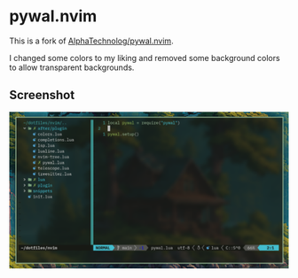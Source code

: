 # pywal.nvim

This is a fork of [AlphaTechnolog/pywal.nvim](https://github.com/AlphaTechnolog/pywal.nvim).

I changed some colors to my liking and removed some background colors to allow transparent backgrounds.

## Screenshot

![01](./.screenshots/01.png)
